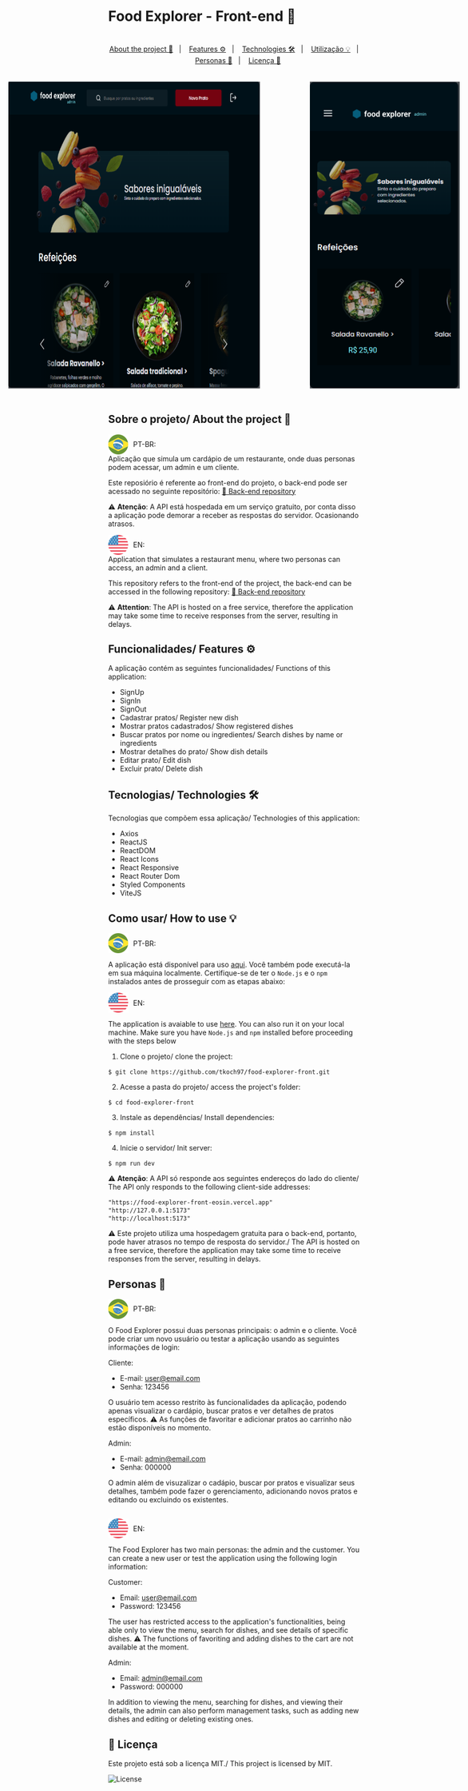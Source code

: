 # Food Explorer - Front-end 🥗

<p align="center" style='padding-top: 20px'>
  <a href="#about">About the project 📁</a>&nbsp;&nbsp;&nbsp;|&nbsp;&nbsp;&nbsp;
  <a href="#features">Features ⚙</a>&nbsp;&nbsp;&nbsp;|&nbsp;&nbsp;&nbsp;
  <a href="#technologies">Technologies 🛠</a>&nbsp;&nbsp;&nbsp;|&nbsp;&nbsp;&nbsp;
  <a href="#usage">Utilização 💡</a>&nbsp;&nbsp;&nbsp;|&nbsp;&nbsp;&nbsp;
  <a href="#users">Personas 👥</a>&nbsp;&nbsp;&nbsp;|&nbsp;&nbsp;&nbsp;
  <a href="#license">Licença 📃</a>
</p>

<div style='display: flex; justify-content: center; gap: 100px; padding: 20px 0px;'>
<img src='./public/home_page_desktop.png' style='width: 700px; height: auto'>
<img src='./public/home_page_mobile.png' style='width: 300px; height: auto'>
</div>

<h2 id='about'>Sobre o projeto/ About the project 📁</h2>

<div style='display: flex; align-items: center; gap: 10px' >
<img src='./public/br-flag.svg'>
PT-BR:
</div>
Aplicação que simula um cardápio de um restaurante, onde duas personas podem acessar, um admin e um cliente.

Este reposiório é referente ao front-end do projeto, o back-end pode ser acessado no seguinte repositório: [🔗 Back-end repository](https://github.com/tkoch97/food-explorer-api)

⚠️ **Atenção**: A API está hospedada em um serviço gratuito, por conta disso a aplicação pode demorar a receber as respostas do servidor. Ocasionando atrasos.

<div style='display: flex; align-items: center; gap: 10px' >
<img src='./public/usa-flag.svg'>
EN:
</div>
Application that simulates a restaurant menu, where two personas can access, an admin and a client.

This repository refers to the front-end of the project, the back-end can be accessed in the following repository: [🔗 Back-end repository](https://github.com/tkoch97/food-explorer-api)

⚠️ **Attention**: The API is hosted on a free service, therefore the application may take some time to receive responses from the server, resulting in delays.

<h2 id='features'>Funcionalidades/ Features ⚙</h2>

A aplicação contém as seguintes funcionalidades/
Functions of this application:

- SignUp
- SignIn
- SignOut
- Cadastrar pratos/ Register new dish
- Mostrar pratos cadastrados/ Show registered dishes
- Buscar pratos por nome ou ingredientes/ Search dishes by name or ingredients
- Mostrar detalhes do prato/ Show dish details
- Editar prato/ Edit dish
- Excluir prato/ Delete dish

<h2 id='technologies'>Tecnologias/ Technologies 🛠</h2>

Tecnologias que compõem essa aplicação/
Technologies of this application:

- Axios
- ReactJS
- ReactDOM
- React Icons
- React Responsive
- React Router Dom
- Styled Components
- ViteJS

<h2 id='usage' >Como usar/ How to use 💡</h2>

<div style='display: flex; align-items: center; gap: 10px' >
<img src='./public/br-flag.svg'>
PT-BR:
</div>

A aplicação está disponível para uso [aqui](https://food-explorer-front-eosin.vercel.app/). Você também pode executá-la em sua máquina localmente. Certifique-se de ter o ``Node.js`` e o ``npm`` instalados antes de prosseguir com as etapas abaixo:

<div style='display: flex; align-items: center; gap: 10px' >
<img src='./public/usa-flag.svg'>
EN:
</div>

The application is avaiable to use [here](https://food-explorer-front-eosin.vercel.app/). You can also run it on your local machine. Make sure you have ``Node.js`` and ``npm`` installed before proceeding with the steps below


1. Clone o projeto/ clone the project:

```
$ git clone https://github.com/tkoch97/food-explorer-front.git
```

2. Acesse a pasta do projeto/ access the project's folder:

```
$ cd food-explorer-front
```

3. Instale as dependências/ Install dependencies:

```
$ npm install
```

4. Inicie o servidor/ Init server:

```
$ npm run dev
```



⚠️ **Atenção**: A API só responde aos seguintes endereços do lado do cliente/ The API only responds to the following client-side addresses: 
```
"https://food-explorer-front-eosin.vercel.app"
"http://127.0.0.1:5173"
"http://localhost:5173"
```
 ⚠️ Este projeto utiliza uma hospedagem gratuita para o back-end, portanto, pode haver atrasos no tempo de resposta do servidor./ The API is hosted on a free service, therefore the application may take some time to receive responses from the server, resulting in delays.

<h2 id="users">Personas 👥</h2>

<div style='display: flex; align-items: center; gap: 10px' >
<img src='./public/br-flag.svg'>
PT-BR:
</div>

O Food Explorer possui duas personas principais: o admin e o cliente. Você pode criar um novo usuário ou testar a aplicação usando as seguintes informações de login:

Cliente:

- E-mail: user@email.com
- Senha: 123456

O usuário tem acesso restrito às funcionalidades da aplicação, podendo apenas visualizar o cardápio, buscar pratos e ver detalhes de pratos específicos. 
⚠️ As funções de favoritar e adicionar pratos ao carrinho não estão disponíveis no momento.

Admin:

- E-mail: admin@email.com
- Senha: 000000

O admin além de visuzalizar o cadápio, buscar por pratos e visualizar seus detalhes, também pode fazer o gerenciamento, adicionando novos pratos e editando ou excluindo os existentes.

##

<div style='display: flex; align-items: center; gap: 10px' >
<img src='./public/usa-flag.svg'>
EN:
</div>

The Food Explorer has two main personas: the admin and the customer. You can create a new user or test the application using the following login information:

Customer:

- Email: user@email.com
- Password: 123456

The user has restricted access to the application's functionalities, being able only to view the menu, search for dishes, and see details of specific dishes.
⚠️ The functions of favoriting and adding dishes to the cart are not available at the moment.

Admin:

- Email: admin@email.com
- Password: 000000

In addition to viewing the menu, searching for dishes, and viewing their details, the admin can also perform management tasks, such as adding new dishes and editing or deleting existing ones.

<h2 id="license">📝 Licença</h2>

Este projeto está sob a licença MIT./ This project is licensed by MIT.
<p>
  <img alt="License" src="https://img.shields.io/static/v1?label=license&message=MIT&color=49AA26&labelColor=000000">
</p>